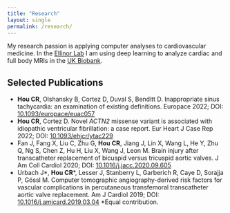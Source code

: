```yaml
---
title: "Research"
layout: single
permalink: /research/
---
```


My research passion is applying computer analyses to cardiovascular medicine. In the [Ellinor Lab](https://www.ellinorlab.org/) I am using deep learning to analyze cardiac and full body MRIs in the [UK Biobank](https://www.ukbiobank.ac.uk/). 

##  Selected Publications 

* **Hou CR**, Olshansky B, Cortez D, Duval S, Benditt D. Inappropriate sinus tachycardia: an examination of existing definitions. Europace 2022; DOI: [10.1093/europace/euac057](https://doi.org/10.1093/europace/euac057)
* **Hou CR**, Cortez D. Novel _ACTN2_ missense variant is associated with idiopathic ventricular fibrillation: a case report. Eur Heart J Case Rep 2022; DOI: [10.1093/ehjcr/ytac229](https://doi.org/10.1093/ehjcr/ytac229)
* Fan J, Fang X, Liu C, Zhu G, **Hou CR**, Jiang J, Lin X, Wang L, He Y, Zhu Q, Ng S, Chen Z, Hu H, Liu X, Wang J, Leon M. Brain injury after transcatheter replacement of bicuspid versus tricuspid aortic valves. J Am Coll Cardiol 2020; DOI: [10.1016/j.jacc.2020.09.605](https://doi.org/10.1016/j.jacc.2020.09.605)
* Urbach J\*, **Hou CR**\*, Lesser J, Stanberry L, Garberich R, Caye D, Sorajja P, Gössl M. Computer tomographic angiography-derived risk factors for vascular complications in percutaneous transfemoral transcatheter aortic valve replacement. Am J Cardiol 2019; DOI: [10.1016/j.amjcard.2019.03.04](https://doi.org/10.1016/j.amjcard.2019.03.04) \*Equal contribution.
